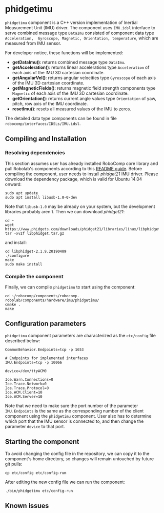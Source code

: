 
# phidgetimu

`phidgetimu` component is a C++ version implementation of Inertial Measurement Unit (IMU) driver. The component uses `IMU.idsl` interface to serve combined message type `DataImu` consisted of component data type `Acceleration,  Gyroscope, Magnetic, Orientation, temperature`, which are measured from IMU sensor.

For developer notice, these functions will be implemented:
- **getDataImu()**: returns combined message type `DataImu`.
- **getAcceleration()**: returns linear accelerations type `Acceleration` of each axis of the IMU 3D cartesian coordinate.
- **getAngularVel()**: returns angular velocities type `Gyroscope` of each axis of the IMU 3D cartesian coordinate.
- **getMagneticFields()**: returns magnetic field strength components type `Magnetic` of each axis of the IMU 3D cartesian coordinate.
- **getOrientation()**: returns current angle values type `Orientation` of yaw, pitch, row axis of the IMU coordinate.
- **resetImu()**: resets all measured values of the IMU to zeros.

The detailed data type components can be found in file `robocomp/interfaces/IDSLs/IMU.idsl`.


## Compiling and Installation

### Resolving dependencies
This section assumes user has already installed RoboComp core library and pull Robolab's components according to this [README guide](https://github.com/robocomp/robocomp). Before compiling the component, user needs to install *phidget21* IMU driver. Please download the dependency package, which is valid for Ubuntu 14.04 onward:

```
sudo apt update
sudo apt install libusb-1.0-0-dev
```
Note that `libusb-1.0` may be already on your system, but the development libraries probably aren't. Then we can download *phidget21*:

```
cd ~
wget https://www.phidgets.com/downloads/phidget21/libraries/linux/libphidget.tar.gz
tar -xvzf libphidget.tar.gz
```

and install:

```
cd libphidget-2.1.9.20190409
./configure
make
sudo make install
```

### Compile the component

Finally, we can compile `phidgetimu` to start using the component:

```
cd ~/robocomp/components/robocomp-robolab/components/hardware/imu/phidgetimu/
cmake .
make
```

## Configuration parameters
`phidgetimu` component parameters are characterized as the `etc/config` file described below:

```
CommonBehavior.Endpoints=tcp -p 1653

# Endpoints for implemented interfaces
IMU.Endpoints=tcp -p 10066

device=/dev/ttyACM0

Ice.Warn.Connections=0
Ice.Trace.Network=0
Ice.Trace.Protocol=0
Ice.ACM.Client=10
Ice.ACM.Server=10
```

Note that we need to make sure the port number of the parameter `IMU.Endpoints` is the same as the corresponding number of the client component using the `phidgetimu` component. User also has to determine which port that the IMU sensor is connected to, and then change the parameter `device` to that port.

## Starting the component

To avoid changing the config file in the repository, we can copy it to the component's home directory, so changes will remain untouched by future git pulls:
```
cp etc/config etc/config-run
```

After editing the new config file we can run the component:
```
./bin/phidgetimu etc/config-run
```
## Known issues
